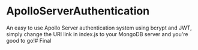﻿# ApolloServerAuthentication
An easy to use Apollo Server authentication system using bcrypt and JWT, simply change the URI link in index.js to your MongoDB server and you're good to go!# Final
